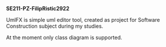 **SE211-PZ-FilipRistic2922**

UmlFX is simple uml editor tool, created as project for Software Construction subject during my studies.

At the moment only class diagram is supported.
